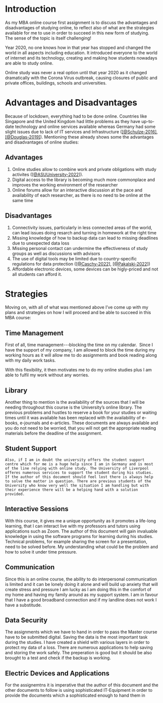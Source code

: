# Introduction


As my MBA online course first assignment is to discuss the advantages and disadvantages of studying online, to  reflect also of what are the strategies available for me to use in order to succeed in this new form of studying.  The sense of the topic is itself challenging! 

Year 2020, no one knows how in that year has stopped and changed the world in all aspects including education. It introduced everyone to the world of internet and its technology, creating and making how students nowadays are able to study online.  

Online study was never a real option until that year 2020 as it changed dramatically with the Corona Virus outbreak, causing closures of public and private offices, buildings, schools and universities.

# Advantages and Disadvantages

Because of lockdown, everything had to be done online. Countries like Singapore and the United Kingdom had little problems as they have up-to-date technology and online services available whereas Germany had some slight issues due to lack of IT services and Infrastructure ([[@Schulze-2016]](c), [[@Douglas-2019]](p)). Mentioning these already shows some the advantages and disadvantages of online studies:

## Advantages

1.  Online studies allow to combine work and private obligations with study activites ([[@ASUUniversity-2022]](c)).
2. Digital access to the library is becoming much more commonplace and improves the working environment of the researcher
3. Online forums allow for an interactive discussion at the pace and availability of each researcher, as there is no need to be online at the same time

## Disadvantages

1. Connectivity issues, particularly in less connected areas of the world, can lead issues doing resarch and turning in homework at the right time
2. Missing knowledge of how to backup data can lead to missing deadlines due to unexpected data loss
3. Missing personal contact can undermine the effectiveness of study groups as well as discussions with advisors
4. The use of digital tools may be limited due to country-specific regulations for data protection ([[@Caschy-2022]](c), [[@Pakalski-2022]](c)) 
5. Affordable electronic devices, some devices can be higly-priced and not all students can afford it.


# Strategies



Moving on, with all of what was mentioned above I’ve come up with my plans and strategies on how I will proceed and be able to succeed in this MBA course:

## Time Management

First of all, time management---blocking the time on my calendar.  Since I have the support of my company, I am allowed to block the time during my working hours as it will allow me to do assignments and book reading along with my daily work tasks.

With this flexibility, it then motivates me to do my online studies plus I am able to fulfil my work without any worries.  

## Library

Another thing to mention is the availability of the sources that I will be needing throughout this course is the University’s online library. The previous problems and hustles to reserve a book for your studies or waiting times until it was available has been replaced with the availability of e-books, e-journals and e-articles. These documents are always available and you do not need to be worried, that you will not get the appropriate reading materials before the deadline of the assignment.

## Student Support

	Also, if I am in doubt the university offers the student support centre which for me is a huge help since I am in Germany and is most of the line relying with online study. The University of Liverpool offeres numerous services to support the student during his studies. If the author of this document should feel lost there is always help to solve the matter in question. There are previous students of the University who know very well the situation I am handling but with their experience there will be a helping hand with a solution provided.

## Interactive Sessions

With this course, it gives me a unique opportunity as it promotes a life-long learning, that I can interact live with my professors and tutors using applications such as Zoom. The author of this document will gain invaluable knowledge in using the software programs for learning during his studies. Technical problems, for example sharing the screen for a presentation, need to be solved before. My understanding what could be the problem and how to solve it under time pressure.

## Communication

Since this is an online course, the ability to do interpersonal communication is limited and it can be lonely doing it alone and will build up anxiety that will create stress and pressure I am lucky as I am doing this in the comfort of my home and having my family around as my support system. I am in favour that I have a good broadband connection and if my landline does not work I have a substitude.


## Data Security

The assignments which we have to hand in order to pass the Master course have to be submitted digital. Saving the data is the most important task during the studies. I have created a shield with various layers in order to protect my data of a loss. There are numerous applications to help saving and storing the work safely. 
The preperation is good but it should be also brought to a test and check if the backup is working.


## Electric Devices and Applications

For the assignemtns it is imperative that the author of this document and the other documents to follow is using sophisticated IT-Equipment in order to provide the documents which a sophisticated enough to hand them in





